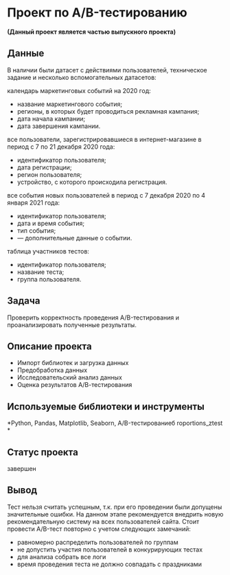 # Проект по A/B-тестированию 
**(Данный проект является частью выпускного проекта)**

## Данные
В наличии были датасет с действиями пользователей, техническое задание и несколько вспомогательных датасетов:

календарь маркетинговых событий на 2020 год:
* название маркетингового события;
* регионы, в которых будет проводиться рекламная кампания;
* дата начала кампании;
* дата завершения кампании.

все пользователи, зарегистрировавшиеся в интернет-магазине в период с 7 по 21 декабря 2020 года:
* идентификатор пользователя;
* дата регистрации;
* регион пользователя;
* устройство, с которого происходила регистрация.

все события новых пользователей в период с 7 декабря 2020 по 4 января 2021 года:
* идентификатор пользователя;
* дата и время события;
* тип события;
* — дополнительные данные о событии. 

таблица участников тестов:
* идентификатор пользователя;
* название теста;
* группа пользователя.

## Задача
Проверить корректность проведения A/B-тестирования и проанализировать полученные результаты. 

## Описание проекта
* Импорт библиотек и загрузка данных
* Предобработка данных
* Исследовательский анализ данных
* Оценка результатов А/В-тестирования

## Используемые библиотеки и инструменты
*Python, Pandas, Matplotlib, Seaborn, A/B-тестированиеб roportions_ztest *

## Статус проекта
завершен

## Вывод
Тест нельзя считать успешным, т.к. при его проведении были допущены значительные ошибки. На данном этапе рекомендуется внедрить новую рекомендательную систему на всех пользователей сайта. Стоит провести A/B-тест повторно с учетом следующих замечаний:
- равномерно распределить пользователей по группам
- не допустить участия пользователей в конкурирующих тестах
- для анализа собрать все логи
- время проведения теста не должно совпадать с праздниками
